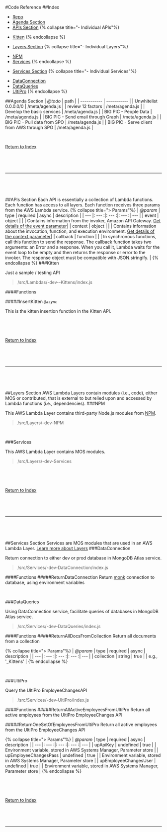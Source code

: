 #Code Reference
##Index

* [Repo](https://github.com/HubTester1/HubAPI)
* [Agenda Section](#agenda)
* [APIs Section](#apis)
{% collapse title="- Individual APIs"%}
- [Kitten](#kitten)
{% endcollapse %}
* [Layers Section](#layers)
{% collapse title="- Individual Layers"%}
- [NPM](#npm)
- [Services](#services)
{% endcollapse %}
* [Services Section](#services)
{% collapse title="- Individual Services"%}
- [DataConnection](#dataconnection)
- [DataQueries](#dataqueries)
- [UltiPro](#ultipro)
{% endcollapse %}

##Agenda Section
| *@todo* | path |
| ----------- | ----------- |
| Unwhitelist 0.0.0.0/0 | /meta/agenda.js |
| review 12 factors | /meta/agenda.js |
| Develop the basic services | /meta/agenda.js |
| BIG PIC - People Data | /meta/agenda.js |
| BIG PIC - Send email through Graph | /meta/agenda.js |
| BIG PIC - Pull data from SPO | /meta/agenda.js |
| BIG PIC - Serve client from AWS through SPO | /meta/agenda.js |

&nbsp;

[Return to Index](#index)
&nbsp;

&nbsp;

&nbsp;

---
&nbsp;

&nbsp;

##APIs Section
Each API is essentially a collection of Lambda functions. Each function has access to all layers. 
			Each function receives three params from the AWS Lambda service.
			{% collapse title="> Params"%}
| *@param* | type | required | async | description |
| --- |: --- :|: --- :|: --- :| --- |
| event | object | | | Contains information from the invoker, Amazon API Gateway. [Get details of the event parameter](/misc/paramEvent.html)|
| context | object | | | Contains information about the invocation, function, and execution environment. [Get details of the context parameter](/misc/paramContext.html)|
| callback | function | | | In synchronous functions, call this function to send the response. The callback function takes two arguments: an Error and a response. When you call it, Lambda waits for the event loop to be empty and then returns the response or error to the invoker. The response object must be compatible with JSON.stringify. |
{% endcollapse %}
###Kitten

Just a sample / testing API

> /src/Lambdas/-dev--Kittens/index.js

####Functions

#####InsertKitten
*`@async`*

This is the kitten insertion function in the Kitten API.


&nbsp;


&nbsp;

[Return to Index](#index)
&nbsp;

&nbsp;

&nbsp;

---
&nbsp;

&nbsp;

##Layers Section
AWS Lambda Layers contain modules (i.e., code), either MOS or contributed, that is external to but relied upon and accessed by Lambda functions (i.e., dependencies).
###NPM

This AWS Lambda Layer contains third-party Node.js modules from [NPM](https://www.npmjs.com).

> /src/Layers/-dev-NPM


&nbsp;

###Services

This AWS Lambda Layer contains MOS modules.

> /src/Layers/-dev-Services


&nbsp;


&nbsp;

[Return to Index](#index)
&nbsp;

&nbsp;

&nbsp;

---
&nbsp;

&nbsp;

##Services Section
Services are MOS modules that are used in an AWS Lambda Layer. [Learn more about Layers](#layers)
###DataConnection

Return connection to either dev or prod database in MongoDB Atlas service.

> /src/Services/-dev-DataConnection/index.js

####Functions
#####ReturnDataConnection
Return [monk](https://www.npmjs.com/package/monk) connection to database, using environment variables


&nbsp;

###DataQueries

Using DataConnection service, facilitate queries of databases in MongoDB Atlas service.

> /src/Services/-dev-DataQueries/index.js

####Functions
#####ReturnAllDocsFromCollection
Return all documents from a collection

{% collapse title="> Params"%}
| *@param* | type | required | async | description |
| --- |: --- :|: --- :|: --- :| --- |
| collection | string | true |  | e.g., '_Kittens'  |
{% endcollapse %}

&nbsp;

###UltiPro

Query the UltiPro EmployeeChangesAPI

> /src/Services/-dev-UltiPro/index.js

####Functions
#####ReturnAllActiveEmployeesFromUltiPro
Return all active employees from the UltiPro EmployeeChanges API

#####ReturnOneSetOfEmployeesFromUltiPro
Return all active employees from the UltiPro EmployeeChanges API

{% collapse title="> Params"%}
| *@param* | type | required | async | description |
| --- |: --- :|: --- :|: --- :| --- |
| upApiKey | undefined | true |  | Environment variable, stored in AWS Systems Manager, Parameter store  |
| upEmployeeChangesPass | undefined | true |  | Environment variable, stored in AWS Systems Manager, Parameter store  |
| upEmployeeChangesUser | undefined | true |  | Environment variable, stored in AWS Systems Manager, Parameter store  |
{% endcollapse %}

&nbsp;


&nbsp;

[Return to Index](#index)
&nbsp;

&nbsp;

&nbsp;

---
&nbsp;

&nbsp;

